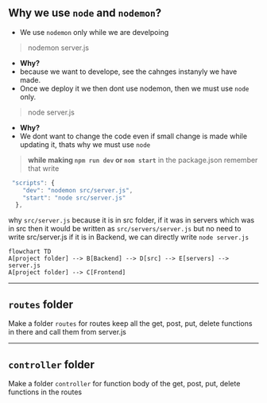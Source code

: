 ## Why we use `node` and `nodemon`?
* We use `nodemon` only while we are develpoing 
> nodemon server.js
  * **Why?**
  * because we want to develope, see the cahnges instanyly we have made.
* Once we deploy it we then dont use nodemon, then we must use `node` only.
> node server.js
  * **Why?**
  * We dont want to change the code even if small change is made while updating it, thats why we must use `node`
> **while making `npm run dev` or `nom start`** in the package.json
> remember that write
```js
 "scripts": {
    "dev": "nodemon src/server.js", 
    "start": "node src/server.js"
  },
```
why `src/server.js` because it is in src folder, if it was in servers which was in src then it would be written as `src/servers/server.js`
but no need to write src/server.js if it is in Backend, we can directly write `node server.js`
```mermaid
flowchart TD
A[project folder] --> B[Backend] --> D[src] --> E[servers] --> server.js
A[project folder] --> C[Frontend]
```

****


## `routes` folder
Make a folder `routes` for routes
keep all the get, post, put, delete functions in there and call them from server.js

****

## `controller` folder
Make a folder `controller` for function body of the get, post, put, delete functions in the routes

